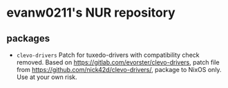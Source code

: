 # evanw0211's NUR repository

## packages

- `clevo-drivers`
   Patch for tuxedo-drivers with compatibility check removed.
   Based on https://gitlab.com/evorster/clevo-drivers, patch file from https://github.com/nick42d/clevo-drivers/, package to NixOS only. Use at your own risk.
